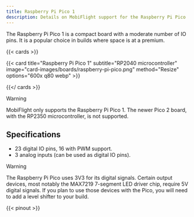 ```yaml
---
title: Raspberry Pi Pico 1
description: Details on MobiFlight support for the Raspberry Pi Pico
---
```


The Raspberry Pi Pico 1 is a compact board with a moderate number of IO pins. It is a popular choice in builds where space is at a premium.

{{< cards >}}

{{< card title="Raspberry Pi Pico 1" subtitle="RP2040 microcontroller" image="card-images/boards/raspberry-pi-pico.png" method="Resize" options="600x q80 webp" >}}

{{</ cards >}}

> [!WARNING]
> MobiFlight only supports the Raspberry Pi Pico 1. The newer Pico 2 board, with the RP2350 microcontroller,
> is not supported.

## Specifications

- 23 digital IO pins, 16 with PWM support.
- 3 analog inputs (can be used as digital IO pins).

> [!WARNING]
> The Raspberry Pi Pico uses 3V3 for its digital signals. Certain output devices, most notably the MAX7219
> 7-segment LED driver chip, require 5V digital signals. If you plan to use those devices with the Pico, you will
> need to add a level shifter to your build.

{{< pinout >}}
